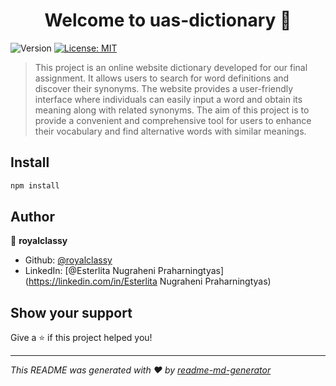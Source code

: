 <h1 align="center">Welcome to uas-dictionary 👋</h1>
<p>
  <img alt="Version" src="https://img.shields.io/badge/version-0.0.0-blue.svg?cacheSeconds=2592000" />
  <a href="#" target="_blank">
    <img alt="License: MIT" src="https://img.shields.io/badge/License-MIT-yellow.svg" />
  </a>
</p>

> This project is an online website dictionary developed for our final assignment. It allows users to search for word definitions and discover their synonyms. The website provides a user-friendly interface where individuals can easily input a word and obtain its meaning along with related synonyms. The aim of this project is to provide a convenient and comprehensive tool for users to enhance their vocabulary and find alternative words with similar meanings.

## Install

```sh
npm install
```

## Author

👤 **royalclassy**

* Github: [@royalclassy](https://github.com/royalclassy)
* LinkedIn: [@Esterlita Nugraheni Praharningtyas](https://linkedin.com/in/Esterlita Nugraheni Praharningtyas)

## Show your support

Give a ⭐️ if this project helped you!

***
_This README was generated with ❤️ by [readme-md-generator](https://github.com/kefranabg/readme-md-generator)_